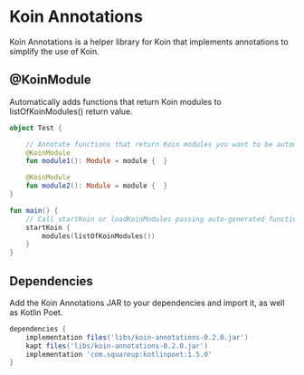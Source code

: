 # Koin Annotations

Koin Annotations is a helper library for Koin that implements annotations to simplify the use of Koin.

## @KoinModule

Automatically adds functions that return Koin modules to listOfKoinModules() return value.

```kotlin
object Test {

    // Annotate functions that return Koin modules you want to be automatically loaded
    @KoinModule
    fun module1(): Module = module {  }

    @KoinModule
    fun module2(): Module = module {  }
}

fun main() {
    // Call startKoin or loadKoinModules passing auto-generated function listOfKoinModules() as list of modules
    startKoin {
        modules(listOfKoinModules())
    }
}
```
## Dependencies

Add the Koin Annotations JAR to your dependencies and import it, as well as Kotlin Poet.

```gradle
dependencies {
    implementation files('libs/koin-annotations-0.2.0.jar')
    kapt files('libs/koin-annotations-0.2.0.jar')
    implementation 'com.squareup:kotlinpoet:1.5.0'
}
```
